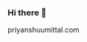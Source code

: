 ### Hi there 👋
priyanshuumittal.com

<!--![counter](https://ennf979e38ywgbn.m.pipedream.net)
[![trophy](https://github-profile-trophy.vercel.app/?username=mittal19)](https://github.com/ryo-ma/github-profile-trophy)
-->
<!--
**mittal19/mittal19** is a ✨ _special_ ✨ repository because its `README.md` (this file) appears on your GitHub profile.

Here are some ideas to get you started:

- 🔭 I’m currently working on ...
- 🌱 I’m currently learning ...
- 👯 I’m looking to collaborate on ...
- 🤔 I’m looking for help with ...
- 💬 Ask me about ...
- 📫 How to reach me: ...
- 😄 Pronouns: ...
- ⚡ Fun fact: ...
-->
